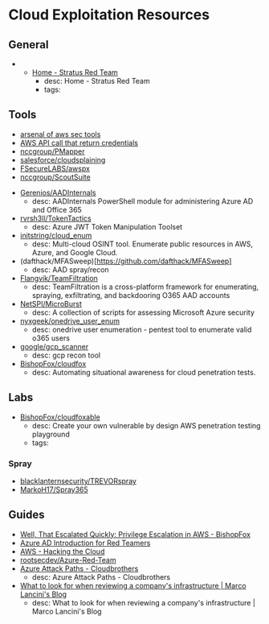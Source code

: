 # Cloud Exploitation Resources

## General
* - [Home - Stratus Red Team](https://stratus-red-team.cloud/)
    - desc: Home - Stratus Red Team
    - tags: 

## Tools
* [arsenal of aws sec tools](https://github.com/toniblyx/my-arsenal-of-aws-security-tools)
* [AWS API call that return credentials](https://gist.github.com/kmcquade/33860a617e651104d243c324ddf7992a)
* [nccgroup/PMapper](https://github.com/nccgroup/PMapper)
* [salesforce/cloudsplaining](https://github.com/salesforce/cloudsplaining)
* [FSecureLABS/awspx](https://github.com/FSecureLABS/awspx)
* [nccgroup/ScoutSuite](https://github.com/nccgroup/ScoutSuite)
- [Gerenios/AADInternals](https://github.com/Gerenios/AADInternals)
    - desc: AADInternals PowerShell module for administering Azure AD and Office 365
- [rvrsh3ll/TokenTactics](https://github.com/rvrsh3ll/TokenTactics)
    - desc: Azure JWT Token Manipulation Toolset
- [initstring/cloud_enum](https://github.com/initstring/cloud_enum)
    - desc: Multi-cloud OSINT tool. Enumerate public resources in AWS, Azure, and Google Cloud.
- (dafthack/MFASweep)[https://github.com/dafthack/MFASweep]
    - desc: AAD spray/recon
- [Flangvik/TeamFiltration](https://github.com/Flangvik/TeamFiltration)
    - desc: TeamFiltration is a cross-platform framework for enumerating, spraying, exfiltrating, and backdooring O365 AAD accounts
- [NetSPI/MicroBurst](https://github.com/NetSPI/MicroBurst)
    - desc: A collection of scripts for assessing Microsoft Azure security
- [nyxgeek/onedrive_user_enum](https://github.com/nyxgeek/onedrive_user_enum)
    - desc: onedrive user enumeration - pentest tool to enumerate valid o365 users
- [google/gcp_scanner](https://github.com/google/gcp_scanner)
    - desc: gcp recon tool
- [BishopFox/cloudfox](https://github.com/BishopFox/cloudfox)
    - desc: Automating situational awareness for cloud penetration tests.
    
## Labs
- [BishopFox/cloudfoxable](https://github.com/BishopFox/cloudfoxable)
    - desc: Create your own vulnerable by design AWS penetration testing playground
    - tags: 

### Spray
- [blacklanternsecurity/TREVORspray](https://github.com/blacklanternsecurity/TREVORspray)
- [MarkoH17/Spray365](https://github.com/MarkoH17/Spray365)

## Guides
* [Well, That Escalated Quickly: Privilege Escalation in AWS - BishopFox](https://bishopfox.com/blog/privilege-escalation-in-aws)
* [Azure AD Introduction for Red Teamers](https://www.synacktiv.com/en/publications/azure-ad-introduction-for-red-teamers.html)
* [AWS - Hacking the Cloud](https://hackingthe.cloud/aws/)
* [rootsecdev/Azure-Red-Team](https://github.com/rootsecdev/Azure-Red-Team)
* [Azure Attack Paths - Cloudbrothers](https://cloudbrothers.info/en/azure-attack-paths/)
    - desc: Azure Attack Paths - Cloudbrothers
* [What to look for when reviewing a company's infrastructure | Marco Lancini's Blog](https://blog.marcolancini.it/2022/blog-cloud-security-infrastructure-review/)
    - desc: What to look for when reviewing a company's infrastructure | Marco Lancini's Blog